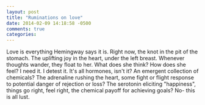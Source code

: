 ```yaml
---
layout: post
title: "Ruminations on love"
date: 2014-02-09 14:18:58 -0500
comments: true
categories:
---
```


Love is everything Hemingway says it is. Right now, the knot in the pit of the
stomach. The uplifting joy in the heart, under the left breast. Whenever
thoughts wander, they float to her. What does she think? How does she feel? I
need it. I detest it. It's all hormones, isn't it? An emergent collection of
chemicals? The adrenaline rushing the heart, some fight or flight response to
potential danger of rejection or loss? The serotonin eliciting "happiness",
things go right, feel right, the chemical payoff for achieving goals? No- this
is all lust.
